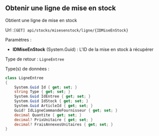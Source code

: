 ## <span id='obtenirlignemiseenstock'>Obtenir une ligne de mise en stock</span>

Obtient une ligne de mise en stock

Url :`[GET] api/stocks/misesenstock/ligne/{IDMiseEnStock}`

Paramètres : 

- **IDMiseEnStock** (System.Guid) : L'ID de la mise en stock à récupérer

Type de retour : `LigneEntree`

Type(s) de données :

```csharp
class LigneEntree
{
	System.Guid Id { get; set; }
	string Type { get; set; }
	System.Guid IdEntree { get; set; }
	System.Guid IdStock { get; set; }
	System.Guid ArticleId { get; set; }
	Guid? IdLigneCommandeFournisseur { get; set; }
	decimal Quantite { get; set; }
	decimal? PrixUnitaire { get; set; }
	decimal? FraisAnnexesUnitaires { get; set; }
}

```
